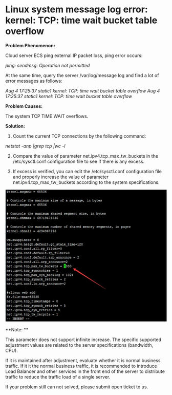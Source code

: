 # Linux system message log error: kernel: TCP: time wait bucket table overflow



**Problem Phenomenon:**

Cloud server ECS ping external IP packet loss, ping error occurs:

*ping: sendmsg: Operation not permitted*

At the same time, query the server /var/log/message log and find a lot of error messages as follows:

*Aug  4 17:25:37 static1 kernel: TCP: time wait bucket table overflow Aug  4 17:25:37 static1 kernel: TCP: time wait bucket table overflow*

**Problem Causes:**

The system TCP TIME WAIT overflows.



**Solution:**

1. Count the current TCP connections by the following command:

*netstat -anp |grep tcp |wc -l*

2. Compare the value of parameter net.ipv4.tcp_max_tw_buckets in the /etc/sysctl.conf configuration file to see if there is any excess.

3. If excess is verified, you can edit the /etc/sysctl.conf configuration file and properly increase the value of parameter net.ipv4.tcp_max_tw_buckets according to the system specifications.

![](https://github.com/jdcloudcom/cn/blob/cn-VirtualMachine-Linux/image/Elastic-Compute/Virtual-Machine/Linux/Linux%E7%B3%BB%E7%BB%9Fmessage%E6%97%A5%E5%BF%97%E6%8A%A5%E9%94%99kernel01.png)

**Note: **

This parameter does not support infinite increase. The specific supported adjustment values ​​are related to the server specifications (bandwidth, CPU). 

If it is maintained after adjustment, evaluate whether it is normal business traffic. If it it the normal business traffic, it is recommended to introduce Load Balancer and other services in the front end of the server to distribute traffic to reduce the traffic load of a single server.



If your problem still can not solved, please submit open ticket to us.
